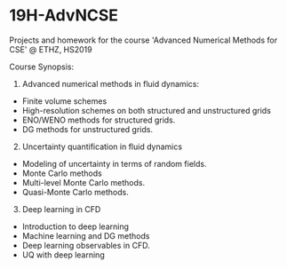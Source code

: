 # 19H-AdvNCSE
Projects and homework for the course 'Advanced Numerical Methods for CSE' @ ETHZ, HS2019

Course Synopsis:

1. Advanced numerical methods in fluid dynamics: 
- Finite volume schemes 
- High-resolution schemes on both structured and unstructured grids
- ENO/WENO methods for structured grids.
- DG methods for unstructured grids.

2. Uncertainty quantification in fluid dynamics
- Modeling of uncertainty in terms of random fields.
- Monte Carlo methods
- Multi-level Monte Carlo methods.
- Quasi-Monte Carlo methods.

3. Deep learning in CFD
- Introduction to deep learning
- Machine learning and DG methods
- Deep learning observables in CFD.
- UQ with deep learning
